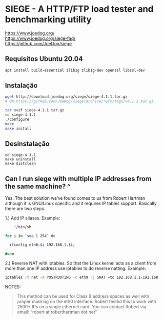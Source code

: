 # SIEGE - A HTTP/FTP load tester and benchmarking utility
https://www.joedog.org/  
https://www.joedog.org/siege-faq/  
https://github.com/JoeDog/siege  

## Requisitos Ubuntu 20.04
```bash
apt install build-essential zlib1g zlib1g-dev openssl libssl-dev
```

## Instalação
```bash
wget http://download.joedog.org/siege/siege-4.1.1.tar.gz
# OR https://github.com/JoeDog/siege/archive/refs/tags/v4.1.1.tar.gz

tar xvzf siege-4.1.1.tar.gz
cd siege-4.1.1 
./configure
make
make install
```

## Desinstalação
```
cd siege-4.1.1 
make uninstall
make distclean
```

## Can I run siege with multiple IP addresses from the same machine? ^

Yes. The best solution we’ve found comes to us from Robert Hartman although it is GNU/Linux specific and it requires IP tables support. Basically there are two steps.

1.) Add IP aliases. Example:
```bash
    !/bin/sh

for i in `seq 1 254` do

  ifconfig eth0:$i 192.168.1.$i;

done
```

2.) Reverse NAT with iptables. So that the Linux kernel acts as a client from more than one IP address use iptables to do reverse natting. Example:
```bash
iptables -t nat -A POSTROUTING -o eth0 -j SNAT –to 192.168.1.1-192.168.1.254
```
NOTES:
>This method can be used for Class B address spaces as well with proper masking on the eth0 interface. Robert tested this to work with 2500+ IPs on a single ethernet card. You can contact Robert via email: “robert at roberthartman dot net”
